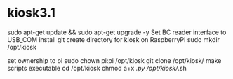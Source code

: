 # kiosk3.1
sudo apt-get update && sudo apt-get upgrade -y
Set BC reader interface to USB_COM
install git
create directory for kiosk on RaspberryPI
sudo mkdir /opt/kiosk

set ownership to pi
sudo chown pi:pi /opt/kiosk
git clone <this repositary> /opt/kiosk/
make scripts executable
cd /opt/kiosk
chmod a+x *.py /opt/kiosk/*.sh

